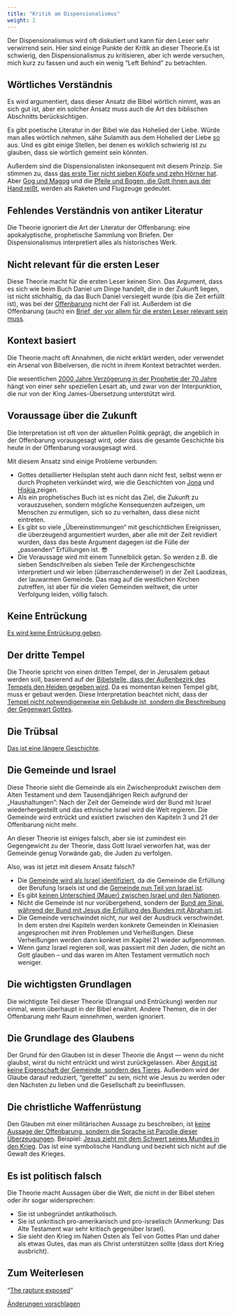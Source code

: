```yaml
---
title: "Kritik am Dispensionalismus"
weight: 2
---
```



Der Dispensionalismus wird oft diskutiert und kann für den Leser sehr verwirrend sein. Hier sind einige Punkte der Kritik an dieser Theorie.Es ist schwierig, den Dispensionalismus zu kritisieren, aber ich werde versuchen, mich kurz zu fassen und auch ein wenig “Left Behind” zu betrachten.


## Wörtliches Verständnis

<a name="7102"></a>
Es wird argumentiert, dass dieser Ansatz die Bibel wörtlich nimmt, was an sich gut ist, aber ein solcher Ansatz muss auch die Art des biblischen Abschnitts berücksichtigen.

Es gibt poetische Literatur in der Bibel wie das Hohelied der Liebe. Würde man alles wörtlich nehmen, sähe Sulamith aus dem Hohelied der Liebe [so](https://www.pinterest.com/pin/414894184412811101/) aus. Und es gibt einige Stellen, bei denen es wirklich schwierig ist zu glauben, dass sie wörtlich gemeint sein könnten.

Außerdem sind die Dispensionalisten inkonsequent mit diesem Prinzip. Sie stimmen zu, dass [das erste Tier nicht sieben Köpfe und zehn Hörner hat](https://www.bibleserver.com/SLT/Offenbarung13%2C1). Aber [Gog und Magog](https://www.bibleserver.com/SLT/Offenbarung20%2C8) und die [Pfeile und Bogen, die Gott ihnen aus der Hand reißt](https://www.bibleserver.com/SLT/Hesekiel39%2C3), werden als Raketen und Flugzeuge gedeutet.


## Fehlendes Verständnis von antiker Literatur

<a name="0bf6"></a>
Die Theorie ignoriert die Art der Literatur der Offenbarung: eine apokalyptische, prophetische Sammlung von Briefen. Der Dispensionalismus interpretiert alles als historisches Werk.


## Nicht relevant für die ersten Leser

<a name="1325"></a>
Diese Theorie macht für die ersten Leser keinen Sinn. Das Argument, dass es sich wie beim Buch Daniel um Dinge handelt, die in der Zukunft liegen, ist nicht stichhaltig, da das Buch Daniel versiegelt wurde (bis die Zeit erfüllt ist), was bei der [Offenbarung](https://www.bibleserver.com/SLT/Offenbarung22%2C10) nicht der Fall ist. Außerdem ist die Offenbarung (auch) ein [Brief, der vor allem für die ersten Leser relevant sein muss](../../../background/literature/expl/the-book-of-revelation-how-to-read-it).


## Kontext basiert

<a name="423b"></a>
Die Theorie macht oft Annahmen, die nicht erklärt werden, oder verwendet ein Arsenal von Bibelversen, die nicht in ihrem Kontext betrachtet werden.

Die wesentlichen [2000 Jahre Verzögerung in der Prophetie der 70 Jahre](https://www.bibleserver.com/SLT/Daniel9%2C26-27) hängt von einer sehr speziellen Lesart ab, und zwar von der Interpunktion, die nur von der King James-Übersetzung unterstützt wird.


## Voraussage über die Zukunft

<a name="9e2a"></a>
Die Interpretation ist oft von der aktuellen Politik geprägt, die angeblich in der Offenbarung vorausgesagt wird, oder dass die gesamte Geschichte bis heute in der Offenbarung vorausgesagt wird.

Mit diesem Ansatz sind einige Probleme verbunden:

- Gottes detaillierter Heilsplan steht auch dann nicht fest, selbst wenn er durch Propheten verkündet wird, wie die Geschichten von [Jona](https://www.bibleserver.com/SLT/Jona3%2C4-10) und [Hiskia ](https://www.bibleserver.com/SLT/Jesaja38%2C1-5)zeigen.
- Als ein prophetisches Buch ist es nicht das Ziel, die Zukunft zu vorauszusehen, sondern mögliche Konsequenzen aufzeigen, um Menschen zu ermutigen, sich so zu verhalten, dass diese nicht eintreten.
- Es gibt so viele „Übereinstimmungen“ mit geschichtlichen Ereignissen, die überzeugend argumentiert wurden, aber alle mit der Zeit revidiert wurden, dass das beste Argument dagegen ist die Fülle der „passenden“ Erfüllungen ist. 😎
- Die Voraussage wird mit einem Tunnelblick getan. So werden z.B. die sieben Sendschreiben als sieben Teile der Kirchengeschichte interpretiert und wir leben (überraschenderweise!) in der Zeit Laodizeas, der lauwarmen Gemeinde. Das mag auf die westlichen Kirchen zutreffen, ist aber für die vielen Gemeinden weltweit, die unter Verfolgung leiden, völlig falsch.



## Keine Entrückung

<a name="7246"></a>
[Es wird keine Entrückung geben](../../../topics/others/expl/the-rapture).


## Der dritte Tempel

<a name="6193"></a>
Die Theorie spricht von einen dritten Tempel, der in Jerusalem gebaut werden soll, basierend auf der [Bibelstelle, dass der Außenbezirk des Tempels den Heiden gegeben wird](https://www.bibleserver.com/SLT/Offenbarung11%2C1-2). Da es momentan keinen Tempel gibt, muss er gebaut werden. Diese Interpretation beachtet nicht, dass der[ Tempel nicht notwendigerweise ein Gebäude ist, sondern die Beschreibung der Gegenwart Gottes](../../../bible/keyword/expl/the-temple-and-the-presence-of-god).


## Die Trübsal

<a name="055e"></a>
[Das ist eine längere Geschichte](../../../content/army/expl/the-end-time-and-the-great-tribulation).


## Die Gemeinde und Israel

<a name="049e"></a>
Diese Theorie sieht die Gemeinde als ein Zwischenprodukt zwischen dem Alten Testament und dem Tausendjährigen Reich aufgrund der „Haushaltungen”: Nach der Zeit der Gemeinde wird der Bund mit Israel wiederhergestellt und das ethnische Israel wird die Welt regieren. Die Gemeinde wird entrückt und existiert zwischen den Kapiteln 3 und 21 der Offenbarung nicht mehr.

An dieser Theorie ist einiges falsch, aber sie ist zumindest ein Gegengewicht zu der Theorie, dass Gott Israel verworfen hat, was der Gemeinde genug Vorwände gab, die Juden zu verfolgen.

Also, was ist jetzt mit diesem Ansatz falsch?

- Die [Gemeinde wird als Israel identifiziert](../../../background/israel/expl/the-church-is-part-of-israel), da die Gemeinde die Erfüllung der Berufung Israels ist und die [Gemeinde nun Teil von Israel ist](https://www.bibleserver.com/SLT/R%C3%B6mer11%2C13-24).
- Es gibt [keinen Unterschied (Mauer) zwischen Israel und den Nationen](https://www.bibleserver.com/SLT/Epheser2%2C11-22).
- Nicht die Gemeinde ist nur vorübergehend, sondern der [Bund am Sinai, während der Bund mit Jesus die Erfüllung des Bundes mit Abraham ist](https://www.bibleserver.com/SLT/Galater3%2C15-29).
- Die Gemeinde verschwindet nicht, nur weil der Ausdruck verschwindet. In dem ersten drei Kapiteln werden konkrete Gemeinden in Kleinasien angesprochen mit ihren Problemen und Verheißungen. Diese Verheißungen werden dann konkret im Kapitel 21 wieder aufgenommen.
- Wenn ganz Israel regieren soll, was passiert mit den Juden, die nicht an Gott glauben – und das waren im Alten Testament vermutlich noch weniger.



## Die wichtigsten Grundlagen

<a name="7e97"></a>
Die wichtigste Teil dieser Theorie (Drangsal und Entrückung) werden nur einmal, wenn überhaupt in der Bibel erwähnt. Andere Themen, die in der Offenbarung mehr Raum einnehmen, werden ignoriert.


## Die Grundlage des Glaubens

<a name="ab07"></a>
Der Grund für den Glauben ist in dieser Theorie die Angst — wenn du nicht glaubst, wirst du nicht entrückt und wirst zurückgelassen. Aber [Angst ist keine Eigenschaft der Gemeinde, sondern des Tieres](../../../content/beasts/expl/the-nature-of-the-beast-in-the-book-of-revelation). Außerdem wird der Glaube darauf reduziert, “gerettet” zu sein, nicht wie Jesus zu werden oder den Nächsten zu lieben und die Gesellschaft zu beeinflussen.


## Die christliche Waffenrüstung

<a name="7b85"></a>
Den Glauben mit einer militärischen Aussage zu beschreiben, ist [keine Aussage der Offenbarung, sondern die Sprache ist Parodie dieser Überzeugungen](https://www.bibleserver.com/SLT/Offenbarung14%2C1-5). Beispiel: [Jesus zieht mit dem Schwert seines Mundes in den Krieg](https://www.bibleserver.com/SLT/Offenbarung19%2C21). Das ist eine symbolische Handlung und bezieht sich nicht auf die Gewalt des Krieges.


## Es ist politisch falsch

<a name="7ee1"></a>
Die Theorie macht Aussagen über die Welt, die nicht in der Bibel stehen oder ihr sogar widersprechen:

- Sie ist unbegründet antikatholisch.
- Sie ist unkritisch pro-amerikanisch und pro-israelisch (Anmerkung: Das Alte Testament war sehr kritisch gegenüber Israel).
- Sie sieht den Krieg im Nahen Osten als Teil von Gottes Plan und daher als etwas Gutes, das man als Christ unterstützen sollte (dass dort Krieg ausbricht).



## Zum Weiterlesen

<a name="3fe4"></a>
“[The rapture exposed](https://www.amazon.de/Rapture-Exposed-Message-Hope-Revelation/dp/0813343143)”




[Änderungen vorschlagen](https://github.com/revelation-today/revelation-today/blob/main/exampleSite/content/docs/topics/others/expl/dispensionalism-and-its-critic.de.md)

